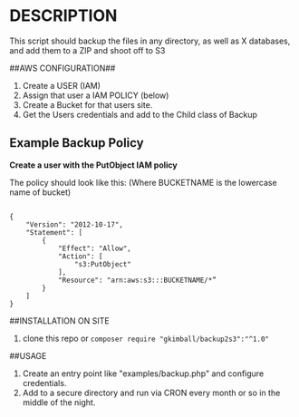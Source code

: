 # DESCRIPTION #

This script should backup the files in any directory, as well as X databases, and add them to a ZIP and shoot off to S3


##AWS CONFIGURATION##
1. Create a USER (IAM)
2. Assign that user a IAM POLICY (below)
3. Create a Bucket for that users site.
4. Get the Users credentials and add to the Child class of Backup

## Example Backup Policy ##
**Create a user with the PutObject IAM policy** 

The policy should look like this: (Where BUCKETNAME is the lowercase name of bucket)
```

{
    "Version": "2012-10-17",
    "Statement": [
        {
            "Effect": "Allow",
            "Action": [
                "s3:PutObject"
            ],
            "Resource": "arn:aws:s3:::BUCKETNAME/*”
        }
    ]
}

```

##INSTALLATION ON SITE

1. clone this repo or `composer require "gkimball/backup2s3":"^1.0"` 

##USAGE

1. Create an entry point like "examples/backup.php" and configure credentials.
2. Add to a secure directory and run via CRON every month or so in the middle of the night.

